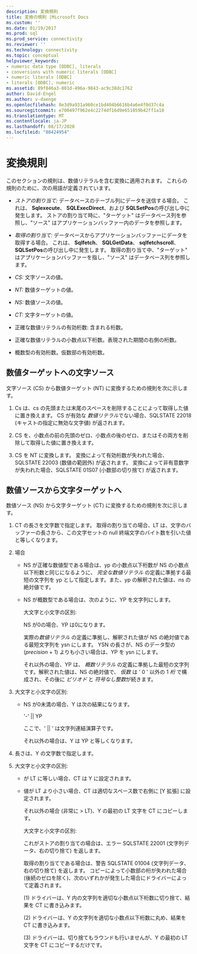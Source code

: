 ```yaml
---
description: 変換規則
title: 変換の規則 |Microsoft Docs
ms.custom: ''
ms.date: 01/19/2017
ms.prod: sql
ms.prod_service: connectivity
ms.reviewer: ''
ms.technology: connectivity
ms.topic: conceptual
helpviewer_keywords:
- numeric data type [ODBC], literals
- conversions with numeric literals [ODBC]
- numeric literals [ODBC]
- literals [ODBC], numeric
ms.assetid: 89f846a3-001d-496a-9843-ac9c38dc1762
author: David-Engel
ms.author: v-daenge
ms.openlocfilehash: 8e3d9a931a960ce1bd404b6616b4a6e4f0d37c4a
ms.sourcegitcommit: e700497f962e4c2274df16d9e651059b42ff1a10
ms.translationtype: MT
ms.contentlocale: ja-JP
ms.lasthandoff: 08/17/2020
ms.locfileid: "88424954"
---
```

# <a name="rules-for-conversions"></a>変換規則
このセクションの規則は、数値リテラルを含む変換に適用されます。 これらの規則のために、次の用語が定義されています。  
  
-   *ストアの割り当て:* データベースのテーブル列にデータを送信する場合。 これは、 **Sqlexecute**、 **SQLExecDirect**、および **SQLSetPos**の呼び出し中に発生します。 ストアの割り当て時に、"ターゲット" はデータベース列を参照し、"ソース" はアプリケーションバッファー内のデータを参照します。  
  
-   *取得の割り当て:* データベースからアプリケーションバッファーにデータを取得する場合。 これは、 **Sqlfetch**、 **SQLGetData**、 **sqlfetchscroll**、 **SQLSetPos**の呼び出し中に発生します。 取得の割り当て中、"ターゲット" はアプリケーションバッファーを指し、"ソース" はデータベース列を参照します。  
  
-   *CS:* 文字ソースの値。  
  
-   *NT:* 数値ターゲットの値。  
  
-   *NS:* 数値ソースの値。  
  
-   *CT:* 文字ターゲットの値。  
  
-   正確な数値リテラルの有効桁数: 含まれる桁数。  
  
-   正確な数値リテラルの小数点以下桁数。表現された期間の右側の桁数。  
  
-   概数型の有効桁数。仮数部の有効桁数。  
  
## <a name="character-source-to-numeric-target"></a>数値ターゲットへの文字ソース  
 文字ソース (CS) から数値ターゲット (NT) に変換するための規則を次に示します。  
  
1.  Cs は、cs の先頭または末尾のスペースを削除することによって取得した値に置き換えます。 CS が有効な *数値リテラル*でない場合、SQLSTATE 22018 (キャストの指定に無効な文字値) が返されます。  
  
2.  CS を、小数点の前の先頭のゼロ、小数点の後のゼロ、またはその両方を削除して取得した値に置き換えます。  
  
3.  CS を NT に変換します。 変換によって有効桁数が失われた場合、SQLSTATE 22003 (数値の範囲外) が返されます。 変換によって非有意数字が失われた場合、SQLSTATE 01S07 (小数部の切り捨て) が返されます。  
  
## <a name="numeric-source-to-character-target"></a>数値ソースから文字ターゲットへ  
 数値ソース (NS) から文字ターゲット (CT) に変換するための規則を次に示します。  
  
1.  CT の長さを文字数で指定します。 取得の割り当ての場合、LT は、文字のバッファーの長さから、この文字セットの null 終端文字のバイト数を引いた値と等しくなります。  
  
2.  場合  
  
    -   NS が正確な数値型である場合は、yp の小数点以下桁数が NS の小数点以下桁数と同じになるように、 *完全な数値リテラル* の定義に準拠する最短の文字列を yp として指定します。また、yp の解釈された値は、ns の絶対値です。  
  
    -   NS が概数型である場合は、次のように、YP を文字列にします。  
  
         大文字と小文字の区別:  
  
         NS が0の場合、YP は0になります。  
  
         実際の*数値リテラル* の定義に準拠し、解釈された値が NS の絶対値である最短文字列を ysn にします。 YSN の長さが、NS のデータ型の (*precision* + 1) よりも小さい場合は、YP を ysn にします。  
  
         それ以外の場合、YP は、 *概数リテラル* の定義に準拠した最短の文字列です。解釈された値は、NS の絶対値で、 *仮数* は ' 0 ' 以外の 1 *桁* で構成され、その後に *ピリオド* と *符号なし整数*が続きます。  
  
3.  大文字と小文字の区別:  
  
    -   NS が0未満の場合、Y は次の結果になります。  
  
         '-'  &#124;&#124; YP  
  
         ここで、' &#124;&#124; ' は文字列連結演算子です。  
  
         それ以外の場合は、Y は YP と等しくなります。  
  
4.  長さは、Y の文字数で指定します。  
  
5.  大文字と小文字の区別:  
  
    -   が LT に等しい場合、CT は Y に設定されます。  
  
    -   値が LT より小さい場合、CT は適切なスペース数で右側に [Y 拡張] に設定されます。  
  
         それ以外の場合 (非常に > LT)、Y の最初の LT 文字を CT にコピーします。  
  
         大文字と小文字の区別:  
  
         これがストアの割り当ての場合は、エラー SQLSTATE 22001 (文字列データ、右の切り捨て) を返します。  
  
         取得の割り当てである場合は、警告 SQLSTATE 01004 (文字列データ、右の切り捨て) を返します。 コピーによって小数部の桁が失われた場合 (後続のゼロを除く)、次のいずれかが発生した場合にドライバーによって定義されます。  
  
         (1) ドライバーは、Y 内の文字列を適切な小数点以下桁数に切り捨て、結果を CT に書き込みます。  
  
         (2) ドライバーは、Y の文字列を適切な小数点以下桁数に丸め、結果を CT に書き込みます。  
  
         (3) ドライバーは、切り捨てもラウンドも行いませんが、Y の最初の LT 文字を CT にコピーするだけです。
